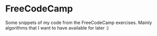 # FreeCodeCamp
Some snippets of my code from the FreeCodeCamp exercises. Mainly algorithms that I want to have available for later :)
